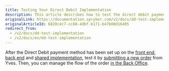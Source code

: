 ```yaml
---
title: Testing Your Direct Debit Implementation
description: This article describes how to test the direct debit payment implementation.
originalLink: https://documentation.spryker.com/v2/docs/dd-test-implementation
originalArticleId: 6820c4c7-cc88-4dbf-b171-b47b00d16405
redirect_from:
  - /v2/docs/dd-test-implementation
  - /v2/docs/en/dd-test-implementation
---
```


After the Direct Debit payment method has been set up on the [front end](/docs/scos/dev/developer-guides/201903.0/development-guide/back-end/data-manipulation/payment-methods/direct-debit-example-implementation/implementation-of-direct-debit-in-yves.html), [back end](/docs/scos/dev/developer-guides/201903.0/development-guide/back-end/data-manipulation/payment-methods/direct-debit-example-implementation/implementation-of-direct-debit-in-zed.html) and [shared implementation](/docs/scos/dev/developer-guides/201903.0/development-guide/back-end/data-manipulation/payment-methods/direct-debit-example-implementation/implementation-of-direct-debit-in-the-shared-layer.html), test it by [submitting a new order](/docs/scos/user/user-guides/201903.0/shop-user-guide/checkout/shop-guide-checkout.html) from Yves. Then, you can manage the flow of the order [in the Back Office](/docs/scos/user/user-guides/201903.0/back-office-user-guide/sales/orders/managing-orders.html).
